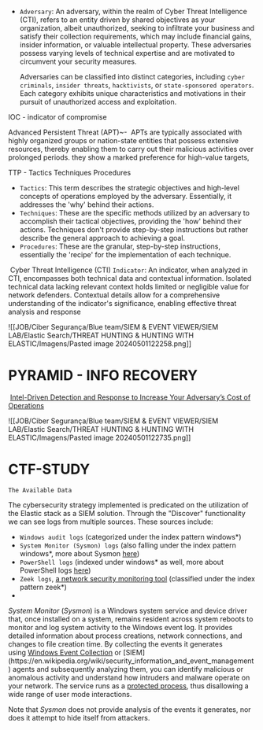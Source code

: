 
- `Adversary`: An adversary, within the realm of Cyber Threat Intelligence (CTI), refers to an entity driven by shared objectives as your organization, albeit unauthorized, seeking to infiltrate your business and satisfy their collection requirements, which may include financial gains, insider information, or valuable intellectual property. These adversaries possess varying levels of technical expertise and are motivated to circumvent your security measures.
    
    Adversaries can be classified into distinct categories, including `cyber criminals`, `insider threats`, `hacktivists`, or `state-sponsored operators`. Each category exhibits unique characteristics and motivations in their pursuit of unauthorized access and exploitation.


IOC - indicator of compromise

Advanced Persistent Threat (APT)~-  APTs are typically associated with highly organized groups or nation-state entities that possess extensive resources, thereby enabling them to carry out their malicious activities over prolonged periods.
they show a marked preference for high-value targets,


TTP - Tactics Techniques Procedures
- `Tactics`: This term describes the strategic objectives and high-level concepts of operations employed by the adversary. Essentially, it addresses the 'why' behind their actions.
- `Techniques`: These are the specific methods utilized by an adversary to accomplish their tactical objectives, providing the 'how' behind their actions. Techniques don't provide step-by-step instructions but rather describe the general approach to achieving a goal.
- `Procedures`: These are the granular, step-by-step instructions, essentially the 'recipe' for the implementation of each technique.



 Cyber Threat Intelligence (CTI)
`Indicator`: An indicator, when analyzed in CTI, encompasses both technical data and contextual information. Isolated technical data lacking relevant context holds limited or negligible value for network defenders. Contextual details allow for a comprehensive understanding of the indicator's significance, enabling effective threat analysis and response

![[JOB/Ciber Segurança/Blue team/SIEM & EVENT VIEWER/SIEM LAB/Elastic Search/THREAT HUNTING & HUNTING WITH ELASTIC/Imagens/Pasted image 20240501122258.png]]


# PYRAMID - INFO RECOVERY
 [Intel-Driven Detection and Response to Increase Your Adversary’s Cost of Operations](https://rvasec.com/slides/2014/Bianco_Pyramid%20of%20Pain.pdf)
 

![[JOB/Ciber Segurança/Blue team/SIEM & EVENT VIEWER/SIEM LAB/Elastic Search/THREAT HUNTING & HUNTING WITH ELASTIC/Imagens/Pasted image 20240501122735.png]]


# CTF-STUDY

`The Available Data`

The cybersecurity strategy implemented is predicated on the utilization of the Elastic stack as a SIEM solution. Through the "Discover" functionality we can see logs from multiple sources. These sources include:

- `Windows audit logs` (categorized under the index pattern windows*)
- `System Monitor (Sysmon) logs` (also falling under the index pattern windows*, more about Sysmon [here](https://learn.microsoft.com/en-us/sysinternals/downloads/sysmon))
- `PowerShell logs` (indexed under windows* as well, more about PowerShell logs [here](https://www.splunk.com/en_us/blog/security/hunting-for-malicious-powershell-using-script-block-logging.html))
- `Zeek logs`, [a network security monitoring tool](https://www.elastic.co/guide/en/beats/filebeat/current/exported-fields-zeek.html) (classified under the index pattern zeek*)
- 
_System Monitor_ (_Sysmon_) is a Windows system service and device driver that, once installed on a system, remains resident across system reboots to monitor and log system activity to the Windows event log. It provides detailed information about process creations, network connections, and changes to file creation time. By collecting the events it generates using [Windows Event Collection](https://msdn.microsoft.com/library/windows/desktop/bb427443(v=vs.85).aspx) or [SIEM](https://en.wikipedia.org/wiki/security_information_and_event_management) agents and subsequently analyzing them, you can identify malicious or anomalous activity and understand how intruders and malware operate on your network. The service runs as a [protected process](https://learn.microsoft.com/en-us/windows/win32/services/protecting-anti-malware-services-#system-protected-process), thus disallowing a wide range of user mode interactions.

Note that _Sysmon_ does not provide analysis of the events it generates, nor does it attempt to hide itself from attackers.